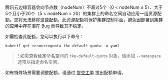 
腾讯云边缘容器会向节点数（nodeNum）不超过5个（0 < nodeNum ≤ 5）、大于5个且小于20个（5 < nodeNum < 20）的集群上的命名空间自动应用一组资源配额。您将无法移除这些配额，此资源配额将保护集群控制平面，避免因部署到集群的应用中存在潜在 Bug 而导致其不稳定。

如需检查此配额，您可以执行以下命令：
```
kubectl get resourcequota tke-default-quota -o yaml
```

>! 如需查看给定命名空间的 `tke-default-quota` 对象，请添加 `--namespace` 选项以指定命名空间。

如有特殊场景需要调整配额，请通过 [提交工单](https://console.intl.cloud.tencent.com/workorder/category) 提出配额申请。

